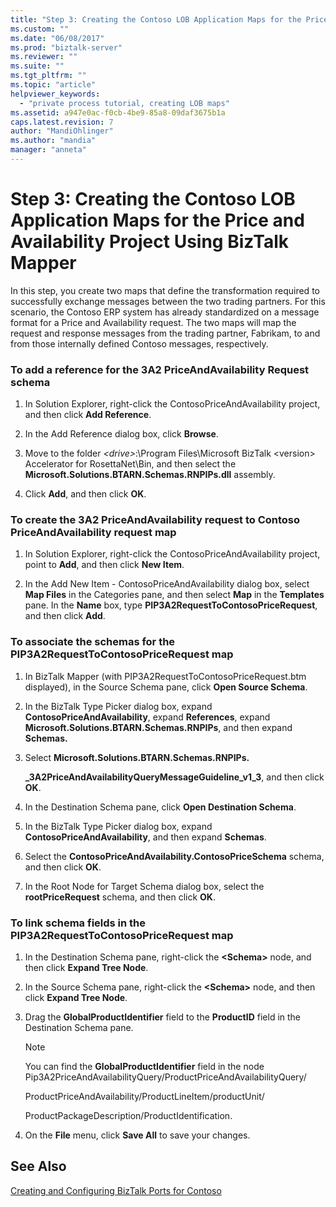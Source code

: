 ```yaml
---
title: "Step 3: Creating the Contoso LOB Application Maps for the Price and Availability Project Using BizTalk Mapper | Microsoft Docs"
ms.custom: ""
ms.date: "06/08/2017"
ms.prod: "biztalk-server"
ms.reviewer: ""
ms.suite: ""
ms.tgt_pltfrm: ""
ms.topic: "article"
helpviewer_keywords: 
  - "private process tutorial, creating LOB maps"
ms.assetid: a947e0ac-f0cb-4be9-85a8-09daf3675b1a
caps.latest.revision: 7
author: "MandiOhlinger"
ms.author: "mandia"
manager: "anneta"
---
```

# Step 3: Creating the Contoso LOB Application Maps for the Price and Availability Project Using BizTalk Mapper
In this step, you create two maps that define the transformation required to successfully exchange messages between the two trading partners. For this scenario, the Contoso ERP system has already standardized on a message format for a Price and Availability request. The two maps will map the request and response messages from the trading partner, Fabrikam, to and from those internally defined Contoso messages, respectively.  
  
### To add a reference for the 3A2 PriceAndAvailability Request schema  
  
1.  In Solution Explorer, right-click the ContosoPriceAndAvailability project, and then click **Add Reference**.  
  
2.  In the Add Reference dialog box, click **Browse**.  
  
3.  Move to the folder *\<drive>*:\Program Files\Microsoft BizTalk \<version> Accelerator for RosettaNet\Bin, and then select the **Microsoft.Solutions.BTARN.Schemas.RNPIPs.dll** assembly.  
  
4.  Click **Add**, and then click **OK**.  
  
### To create the 3A2 PriceAndAvailability request to Contoso PriceAndAvailability request map  
  
1.  In Solution Explorer, right-click the ContosoPriceAndAvailability project, point to **Add**, and then click **New Item**.  
  
2.  In the Add New Item - ContosoPriceAndAvailability dialog box, select **Map Files** in the Categories pane, and then select **Map** in the **Templates** pane. In the **Name** box, type **PIP3A2RequestToContosoPriceRequest**, and then click **Add**.  
  
### To associate the schemas for the PIP3A2RequestToContosoPriceRequest map  
  
1.  In BizTalk Mapper (with PIP3A2RequestToContosoPriceRequest.btm displayed), in the Source Schema pane, click **Open Source Schema**.  
  
2.  In the BizTalk Type Picker dialog box, expand **ContosoPriceAndAvailability**, expand **References**, expand **Microsoft.Solutions.BTARN.Schemas.RNPIPs**, and then expand **Schemas.**  
  
3.  Select **Microsoft.Solutions.BTARN.Schemas.RNPIPs.**  
  
     **_3A2PriceAndAvailabilityQueryMessageGuideline_v1_3**, and then click **OK**.  
  
4.  In the Destination Schema pane, click **Open Destination Schema**.  
  
5.  In the BizTalk Type Picker dialog box, expand **ContosoPriceAndAvailability**, and then expand **Schemas**.  
  
6.  Select the **ContosoPriceAndAvailability.ContosoPriceSchema** schema, and then click **OK**.  
  
7.  In the Root Node for Target Schema dialog box, select the **rootPriceRequest** schema, and then click **OK**.  
  
### To link schema fields in the PIP3A2RequestToContosoPriceRequest map  
  
1.  In the Destination Schema pane, right-click the **\<Schema>** node, and then click **Expand Tree Node**.  
  
2.  In the Source Schema pane, right-click the **\<Schema>** node, and then click **Expand Tree Node**.  
  
3.  Drag the **GlobalProductIdentifier** field to the **ProductID** field in the Destination Schema pane.  
  
    > [!NOTE]
    >  You can find the **GlobalProductIdentifier** field in the node Pip3A2PriceAndAvailabilityQuery/ProductPriceAndAvailabilityQuery/  
    >   
    >  ProductPriceAndAvailability/ProductLineItem/productUnit/  
    >   
    >  ProductPackageDescription/ProductIdentification.  
  
4.  On the **File** menu, click **Save All** to save your changes.  
  
## See Also  
 [Creating and Configuring BizTalk Ports for Contoso](../../adapters-and-accelerators/accelerator-rosettanet/creating-and-configuring-biztalk-ports-for-contoso.md)